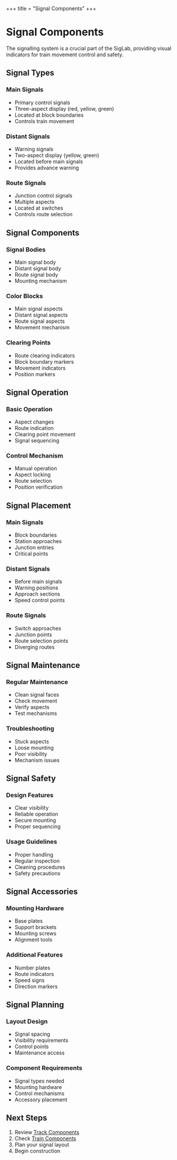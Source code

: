 +++
title = "Signal Components"
+++

# Signal Components

The signalling system is a crucial part of the SigLab, providing visual indicators for train movement control and safety.

## Signal Types

### Main Signals
* Primary control signals
* Three-aspect display (red, yellow, green)
* Located at block boundaries
* Controls train movement

### Distant Signals
* Warning signals
* Two-aspect display (yellow, green)
* Located before main signals
* Provides advance warning

### Route Signals
* Junction control signals
* Multiple aspects
* Located at switches
* Controls route selection

## Signal Components

### Signal Bodies
* Main signal body
* Distant signal body
* Route signal body
* Mounting mechanism

### Color Blocks
* Main signal aspects
* Distant signal aspects
* Route signal aspects
* Movement mechanism

### Clearing Points
* Route clearing indicators
* Block boundary markers
* Movement indicators
* Position markers

## Signal Operation

### Basic Operation
* Aspect changes
* Route indication
* Clearing point movement
* Signal sequencing

### Control Mechanism
* Manual operation
* Aspect locking
* Route selection
* Position verification

## Signal Placement

### Main Signals
* Block boundaries
* Station approaches
* Junction entries
* Critical points

### Distant Signals
* Before main signals
* Warning positions
* Approach sections
* Speed control points

### Route Signals
* Switch approaches
* Junction points
* Route selection points
* Diverging routes

## Signal Maintenance

### Regular Maintenance
* Clean signal faces
* Check movement
* Verify aspects
* Test mechanisms

### Troubleshooting
* Stuck aspects
* Loose mounting
* Poor visibility
* Mechanism issues

## Signal Safety

### Design Features
* Clear visibility
* Reliable operation
* Secure mounting
* Proper sequencing

### Usage Guidelines
* Proper handling
* Regular inspection
* Cleaning procedures
* Safety precautions

## Signal Accessories

### Mounting Hardware
* Base plates
* Support brackets
* Mounting screws
* Alignment tools

### Additional Features
* Number plates
* Route indicators
* Speed signs
* Direction markers

## Signal Planning

### Layout Design
* Signal spacing
* Visibility requirements
* Control points
* Maintenance access

### Component Requirements
* Signal types needed
* Mounting hardware
* Control mechanisms
* Accessory placement

## Next Steps

1. Review [Track Components](tracks.md)
2. Check [Train Components](trains.md)
3. Plan your signal layout
4. Begin construction